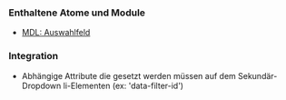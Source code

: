 ### Enthaltene Atome und Module
* <a href="../elect/select.html">MDL: Auswahlfeld</a>
 
### Integration
 
* Abhängige Attribute die gesetzt werden müssen auf dem Sekundär-Dropdown li-Elementen (ex: 'data-filter-id')
 

